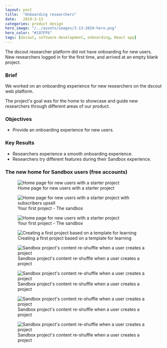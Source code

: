 ```yaml
---
layout: post
title:  "Onboarding researchers"
date:   2019-3-13
categories: product design
hero_image: "/../assets/images/3-13-2019-hero.png"
hero_color: "#197FF6"
tags: [dscout, software development, onboarding, React app]
---
```

The dscout researcher platform did not have onboarding for new users. New researchers logged in for the first time, and arrived at an empty blank project.

### Brief
We worked on an onboarding experience for new researchers on the dscout web platform.

The project's goal was for the home to showcase and guide new researchers through different areas of our product.

### Objectives
* Provide an onboarding experience for new users.

### Key Results
* Researchers experience a smooth onboarding experience.
* Researchers try different features during their Sandbox experience.

### The new home for Sandbox users (free accounts)

<figure>
	<img src="{{ site.baseurl }}/assets/images/sandbox-1.png" title="Home page for new users with a starter project" />
	<figcaption class="media-caption center">Home page for new users with a starter project</figcaption>
</figure>

<figure>
	<img src="{{ site.baseurl }}/assets/images/sandbox-2.png" title="Home page for new users with a starter project with subscribers upsell" />
	<figcaption class="media-caption center">Your first project - The sandbox</figcaption>
</figure>

<figure>
	<img src="{{ site.baseurl }}/assets/images/sandbox-3.png" title="Home page for new users with a starter project" />
	<figcaption class="media-caption center">Your first project - The sandbox</figcaption>
</figure>

<figure>
	<img src="{{ site.baseurl }}/assets/images/sandbox-4.png" title="Creating a first project based on a template for learning" />
	<figcaption class="media-caption center">Creating a first project based on a template for learning</figcaption>
</figure>

<figure>
	<img src="{{ site.baseurl }}/assets/images/sandbox-5.png" title="Sandbox project's content re-shuffle when a user creates a project" />
	<figcaption class="media-caption center">Sandbox project's content re-shuffle when a user creates a project</figcaption>
</figure>

<figure>
	<img src="{{ site.baseurl }}/assets/images/sandbox-6.png" title="Sandbox project's content re-shuffle when a user creates a project" />
	<figcaption class="media-caption center">Sandbox project's content re-shuffle when a user creates a project</figcaption>
</figure>

<figure>
	<img src="{{ site.baseurl }}/assets/images/sandbox-7.png" title="Sandbox project's content re-shuffle when a user creates a project" />
	<figcaption class="media-caption center">Sandbox project's content re-shuffle when a user creates a project</figcaption>
</figure>

<figure>
	<img src="{{ site.baseurl }}/assets/images/sandbox-8.png" title="Sandbox project's content re-shuffle when a user creates a project" />
	<figcaption class="media-caption center">Sandbox project's content re-shuffle when a user creates a project</figcaption>
</figure>

